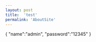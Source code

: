 ```yaml
---
layout: post
title:  'test'
permalink: 'AboutSite'
---
```


{
  "name":"admin",
  "password":"12345"
}
